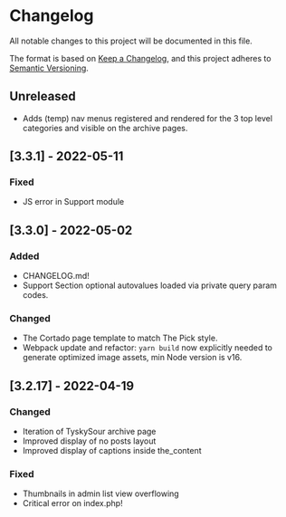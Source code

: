 # Changelog

All notable changes to this project will be documented in this file.

The format is based on [Keep a Changelog](https://keepachangelog.com/en/1.0.0/),
and this project adheres to [Semantic Versioning](https://semver.org/spec/v2.0.0.html).

## Unreleased

- Adds (temp) nav menus registered and rendered for the 3 top level categories and visible on the archive pages.

## [3.3.1] - 2022-05-11

### Fixed

- JS error in Support module

## [3.3.0] - 2022-05-02

### Added

- CHANGELOG.md!
- Support Section optional autovalues loaded via private query param codes.

### Changed

- The Cortado page template to match The Pick style.
- Webpack update and refactor: `yarn build` now explicitly needed to generate optimized image assets, min Node version is v16.

## [3.2.17] - 2022-04-19

### Changed

- Iteration of TyskySour archive page
- Improved display of no posts layout
- Improved display of captions inside the_content

### Fixed

- Thumbnails in admin list view overflowing
- Critical error on index.php!
